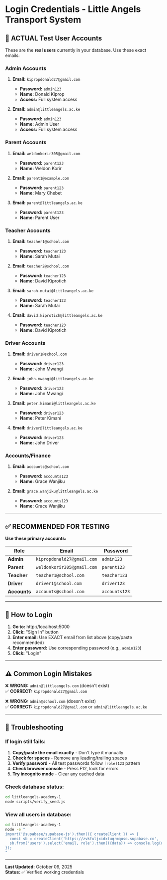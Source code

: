 # Login Credentials - Little Angels Transport System

## 🔐 ACTUAL Test User Accounts

These are the **real users** currently in your database. Use these exact emails:

### Admin Accounts
1. **Email:** `kipropdonald27@gmail.com`
   - **Password:** `admin123`
   - **Name:** Donald Kiprop
   - **Access:** Full system access

2. **Email:** `admin@littleangels.ac.ke`
   - **Password:** `admin123`
   - **Name:** Admin User
   - **Access:** Full system access

### Parent Accounts
1. **Email:** `weldonkorir305@gmail.com`
   - **Password:** `parent123`
   - **Name:** Weldon Korir

2. **Email:** `parent1@example.com`
   - **Password:** `parent123`
   - **Name:** Mary Chebet

3. **Email:** `parent@littleangels.ac.ke`
   - **Password:** `parent123`
   - **Name:** Parent User

### Teacher Accounts
1. **Email:** `teacher1@school.com`
   - **Password:** `teacher123`
   - **Name:** Sarah Mutai

2. **Email:** `teacher2@school.com`
   - **Password:** `teacher123`
   - **Name:** David Kiprotich

3. **Email:** `sarah.mutai@littleangels.ac.ke`
   - **Password:** `teacher123`
   - **Name:** Sarah Mutai

4. **Email:** `david.kiprotich@littleangels.ac.ke`
   - **Password:** `teacher123`
   - **Name:** David Kiprotich

### Driver Accounts
1. **Email:** `driver1@school.com`
   - **Password:** `driver123`
   - **Name:** John Mwangi

2. **Email:** `john.mwangi@littleangels.ac.ke`
   - **Password:** `driver123`
   - **Name:** John Mwangi

3. **Email:** `peter.kimani@littleangels.ac.ke`
   - **Password:** `driver123`
   - **Name:** Peter Kimani

4. **Email:** `driver@littleangels.ac.ke`
   - **Password:** `driver123`
   - **Name:** John Driver

### Accounts/Finance
1. **Email:** `accounts@school.com`
   - **Password:** `accounts123`
   - **Name:** Grace Wanjiku

2. **Email:** `grace.wanjiku@littleangels.ac.ke`
   - **Password:** `accounts123`
   - **Name:** Grace Wanjiku

---

## ✅ RECOMMENDED FOR TESTING

**Use these primary accounts:**

| Role | Email | Password |
|------|-------|----------|
| **Admin** | `kipropdonald27@gmail.com` | `admin123` |
| **Parent** | `weldonkorir305@gmail.com` | `parent123` |
| **Teacher** | `teacher1@school.com` | `teacher123` |
| **Driver** | `driver1@school.com` | `driver123` |
| **Accounts** | `accounts@school.com` | `accounts123` |

---

## 🚀 How to Login

1. **Go to:** http://localhost:5000
2. **Click:** "Sign In" button
3. **Enter email:** Use EXACT email from list above (copy/paste recommended)
4. **Enter password:** Use corresponding password (e.g., `admin123`)
5. **Click:** "Login"

---

## ⚠️ Common Login Mistakes

❌ **WRONG:** `admin@littleangels.com` (doesn't exist)  
✅ **CORRECT:** `kipropdonald27@gmail.com`

❌ **WRONG:** `admin@school.com` (doesn't exist)  
✅ **CORRECT:** `kipropdonald27@gmail.com` or `admin@littleangels.ac.ke`

---

## 🔧 Troubleshooting

### If login still fails:

1. **Copy/paste the email exactly** - Don't type it manually
2. **Check for spaces** - Remove any leading/trailing spaces
3. **Verify password** - All test passwords follow `[role]123` pattern
4. **Check browser console** - Press F12, look for errors
5. **Try incognito mode** - Clear any cached data

### Check database status:
```bash
cd littleangels-academy-1
node scripts/verify_seed.js
```

### View all users in database:
```bash
cd littleangels-academy-1
node -e "
import('@supabase/supabase-js').then(({ createClient }) => {
  const sb = createClient('https://zvkfuljxidxtuqrmquso.supabase.co', 'eyJhbGciOiJIUzI1NiIsInR5cCI6IkpXVCJ9.eyJpc3MiOiJzdXBhYmFzZSIsInJlZiI6Inp2a2Z1bGp4aWR4dHVxcm1xdXNvIiwicm9sZSI6InNlcnZpY2Vfcm9sZSIsImlhdCI6MTc1NTk1NDExOCwiZXhwIjoyMDcxNTMwMTE4fQ.VaBDMxzRGjrNnzkaABjL3nhOL37pfCYGo3gwew9piAk', { auth: { persistSession: false } });
  sb.from('users').select('email, role').then(({data}) => console.log(data));
});
"
```

---

**Last Updated:** October 09, 2025  
**Status:** ✅ Verified working credentials

